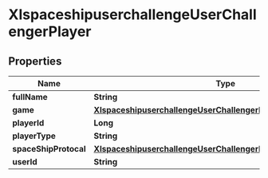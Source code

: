
# XlspaceshipuserchallengeUserChallengerPlayer

## Properties
Name | Type | Description | Notes
------------ | ------------- | ------------- | -------------
**fullName** | **String** |  |  [optional]
**game** | [**XlspaceshipuserchallengeUserChallengerPlayerGame**](XlspaceshipuserchallengeUserChallengerPlayerGame.md) |  |  [optional]
**playerId** | **Long** |  |  [optional]
**playerType** | **String** |  |  [optional]
**spaceShipProtocal** | [**XlspaceshipuserchallengeUserChallengerPlayerSpaceShipProtocal**](XlspaceshipuserchallengeUserChallengerPlayerSpaceShipProtocal.md) |  |  [optional]
**userId** | **String** |  |  [optional]




